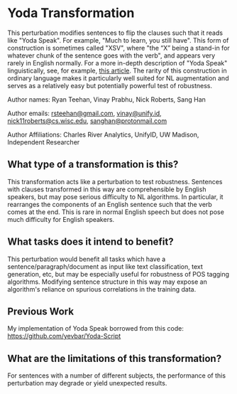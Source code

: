 # Yoda Transformation
This perturbation modifies sentences to flip the clauses such that it reads like "Yoda Speak". For example,
"Much to learn, you still have". This form of construction is sometimes called "XSV", where "the “X” being a stand-in
for whatever chunk of the sentence goes with the verb", and appears very rarely in English normally. For a more in-depth
description of "Yoda Speak" linguistically,
see, for example, [this article](https://www.theatlantic.com/entertainment/archive/2015/12/hmmmmm/420798/). The rarity of
this construction in ordinary language makes it particularly well suited for NL augmentation and serves as a relatively easy
but potentially powerful test of robustness.

Author names: Ryan Teehan, Vinay Prabhu, Nick Roberts, Sang Han

Author emails: rsteehan@gmail.com, vinay@unify.id, nick11roberts@cs.wisc.edu, sanghan@protonmail.com

Author Affiliations: Charles River Analytics, UnifyID, UW Madison, Independent Researcher

## What type of a transformation is this?
This transformation acts like a perturbation to test robustness. Sentences with clauses transformed in this way are
comprehensible by English speakers, but may pose serious difficulty to NL algorithms. In particular, it rearranges the components
of an English sentence such that the verb comes at the end. This is rare in normal English speech but does not pose much
difficulty for English speakers.

## What tasks does it intend to benefit?
This perturbation would benefit all tasks which have a sentence/paragraph/document as input like text classification,
text generation, etc, but may be especially useful for robustness of POS tagging algorithms. Modifying sentence structure
in this way may expose an algorithm's reliance on spurious correlations in the training data.
## Previous Work
My implementation of Yoda Speak borrowed from this code: https://github.com/yevbar/Yoda-Script

## What are the limitations of this transformation?
For sentences with a number of different subjects, the performance of this perturbation may degrade or yield unexpected results.